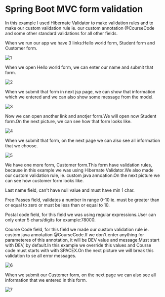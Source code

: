 # Spring Boot MVC form validation

In this example I used Hibernate Validator to make validation rules and to make our custom validation rule ie. our custom annotation @CourseCode and some other standard validations for all other fields.

When we run our app we have 3 links:Hello world form, Student form and Customer form.

![1](https://user-images.githubusercontent.com/61464267/133888017-6acef640-dda4-46c2-b99f-7b9144ef82df.PNG)

When we open Hello world form, we can enter our name and submit that form.

![2](https://user-images.githubusercontent.com/61464267/133888094-56646bd9-4646-4d91-a275-05168d0f0862.PNG)

When we submit that form in next jsp page, we can show that information which we entered and we can also show some message from the model.

![3](https://user-images.githubusercontent.com/61464267/133888285-7ac437f3-08eb-4b20-81aa-faeb3f712cbb.PNG)

Now we can open another link and anotjer form.We will open now Student form.On the next picture, we can see how that form looks like.

![4](https://user-images.githubusercontent.com/61464267/133888378-0d4e7495-050f-42a6-9fd0-9eed1fd3930e.PNG)

When we submit that form, on the next page we can also see all information that we choose.

![5](https://user-images.githubusercontent.com/61464267/133888448-207990e0-8ef0-452f-b532-fbcb5f4da711.PNG)


We have one more form, Customer form.This form have validation rules, because in this example we was using Hibernate Validator.We also made our custom validation rule, ie. custom java annoation.On the next picture we can see how customer form looks like.

Last name field, can't have null value and must have min 1 char.

Free Passes field, validates a number in range 0-10 ie. must be greater than or equal to zero or must be less than or equal to 10.

Postal code field, for this field we was using regular expressions.User can only enter 5 chars/digits for example:78000.

Course Code field, for this field we made our custom validation rule ie. custom java annotation @CourseCode.If we don't enter anything for parameteres of this annotation, it will be DEV value and message:Must start with DEV, by default.In this example we override this values and Course code must starts with with SPACEX.On the nect picture we will break this validation to se all error messages.

![6](https://user-images.githubusercontent.com/61464267/133889054-5824d9ce-a64c-4216-b482-d69331423097.PNG)

When we submit our Customer form, on the next page we can also see all information that we entered in this form.

![7](https://user-images.githubusercontent.com/61464267/133889153-1fd4925d-6901-4a60-8120-f9c5f3d0cabe.PNG)

